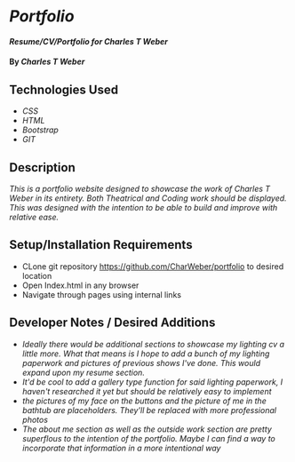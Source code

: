 # _Portfolio_

#### _Resume/CV/Portfolio for Charles T Weber_

#### By _**Charles T Weber**_

## Technologies Used

* _CSS_
* _HTML_
* _Bootstrap_
* _GIT_

## Description

_This is a portfolio website designed to showcase the work of Charles T Weber in its entirety. Both Theatrical and Coding work should be displayed. This was designed with the intention to be able to build and improve with relative ease._

## Setup/Installation Requirements

* CLone git repository https://github.com/CharWeber/portfolio to desired location
* Open Index.html in any browser
* Navigate through pages using internal links

## Developer Notes / Desired Additions
 * _Ideally there would be additional sections to showcase my lighting cv a little more. What that means is I hope to add a bunch of my lighting paperwork and pictures of previous shows I've done. This would expand upon my resume section._
 * _It'd be cool to add a gallery type function for said lighting paperwork, I haven't researched it yet but should be relatively easy to implement_
 * _the pictures of my face on the buttons and the picture of me in the bathtub are placeholders. They'll be replaced with more professional photos_
 * _The about me section as well as the outside work section are pretty superflous to the intention of the portfolio. Maybe I can find a way to incorporate that information in a more intentional way_